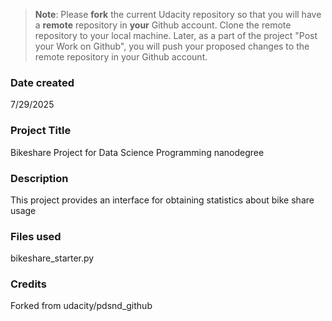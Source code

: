 >**Note**: Please **fork** the current Udacity repository so that you will have a **remote** repository in **your** Github account. Clone the remote repository to your local machine. Later, as a part of the project "Post your Work on Github", you will push your proposed changes to the remote repository in your Github account.

### Date created
7/29/2025

### Project Title
Bikeshare Project for Data Science Programming nanodegree

### Description
This project provides an interface for obtaining statistics about bike share usage

### Files used
bikeshare_starter.py

### Credits
Forked from udacity/pdsnd_github
